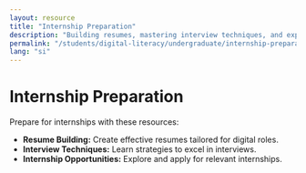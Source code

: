 ```yaml
---
layout: resource
title: "Internship Preparation"
description: "Building resumes, mastering interview techniques, and exploring internship opportunities to gain industry experience."
permalink: "/students/digital-literacy/undergraduate/internship-preparation/"
lang: "si"
---
```


# Internship Preparation

Prepare for internships with these resources:

- **Resume Building:** Create effective resumes tailored for digital roles.
- **Interview Techniques:** Learn strategies to excel in interviews.
- **Internship Opportunities:** Explore and apply for relevant internships.

